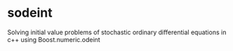 # sodeint
Solving initial value problems of stochastic ordinary differential equations in c++ using Boost.numeric.odeint
